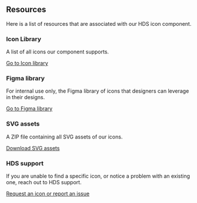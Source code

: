 ## Resources

Here is a list of resources that are associated with our HDS icon component.

### Icon Library

A list of all icons our component supports.

[Go to Icon library](/icons/library)

### Figma library

For internal use only, the Figma library of icons that designers can leverage in their designs.

[Go to Figma library](https://www.figma.com/file/TLnoT5AYQfy3tZ0H68BgOr/Flight-Icons?node-id=164%3A0&t=bWFdjHgfV6aLQjep-1)

### SVG assets

A ZIP file containing all SVG assets of our icons.

[Download SVG assets](/assets/zip/flight-icons-svg.zip)

### HDS support

If you are unable to find a specific icon, or notice a problem with an existing one, reach out to HDS support.

[Request an icon or report an issue](https://go.hashi.co/hds-support)